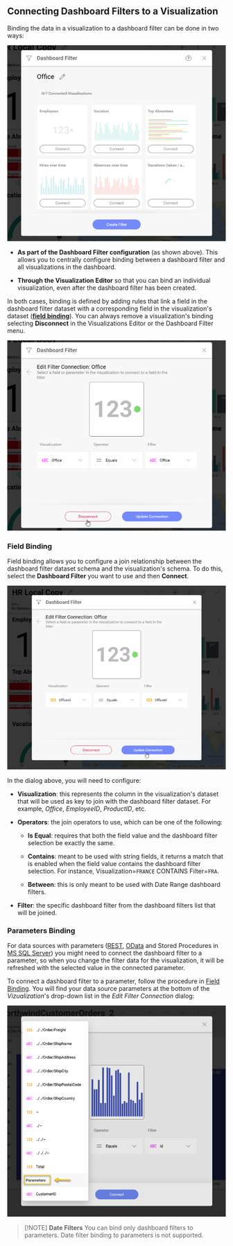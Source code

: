 ## Connecting Dashboard Filters to a Visualization

Binding the data in a visualization to a dashboard filter can be done in
two ways:

![dashboard filters menu](images/dashboard-filters-menu.png)

  - **As part of the Dashboard Filter configuration** (as shown above).
    This allows you to centrally configure binding between a dashboard
    filter and all visualizations in the dashboard.

  - **Through the Visualization Editor** so that you can bind an
    individual visualization, even after the dashboard filter has been
    created.

In both cases, binding is defined by adding rules that link a field in
the dashboard filter dataset with a corresponding field in the
visualization's dataset ([**field binding**](#field-binding)). You can
always remove a visualization's binding selecting **Disconnect** in the
Visualizations Editor or the Dashboard Filter menu.

![disconnecting dashboard filters from a visualization](images/disconnecting-dashboard-filter.png)

<a name='field-binding'></a>
### Field Binding

Field binding allows you to configure a join relationship between the
dashboard filter dataset schema and the visualization's schema. To do
this, select the **Dashboard Filter** you want to use and then
**Connect**.

![field binding menu](images/pivot-editor-view-field-binding.png)

In the dialog above, you will need to configure:

  - **Visualization**: this represents the column in the visualization's
    dataset that will be used as key to join with the dashboard filter
    dataset. For example, *Office*, *EmployeeID*, *ProductID*, etc.

  - **Operators**: the join operators to use, which can be one of the
    following:

      - **Is Equal**: requires that both the field value and the
        dashboard filter selection be exactly the same.

      - **Contains**: meant to be used with string fields, it returns a
        match that is enabled when the field value contains the
        dashboard filter selection. For instance, Visualization=`FRANCE`
        CONTAINS Filter=`FRA`.

      - **Between**: this is only meant to be used with Date Range
        dashboard filters.

  - **Filter**: the specific dashboard filter from the dashboard filters
    list that will be joined.

### Parameters Binding

For data sources with parameters ([REST](REST-API.md), [OData](OData-Feed.md)
and Stored Procedures in [MS SQL Server](Microsoft-SQL-Server.md)) you
might need to connect the dashboard filter to a parameter, so when you
change the filter data for the visualization, it will be refreshed with
the selected value in the connected parameter.

To connect a dashboard filter to a parameter, follow the procedure in
[Field Binding](#field-binding). You will find your data source
parameters at the bottom of the *Vizualization*'s drop-down list in the
*Edit Filter Connection* dialog:

![parameters binding list](images/parameters-binding_All.png)

>[!NOTE] **Date Filters**
>You can bind only dashboard filters to parameters. Date filter binding to parameters is not supported.
